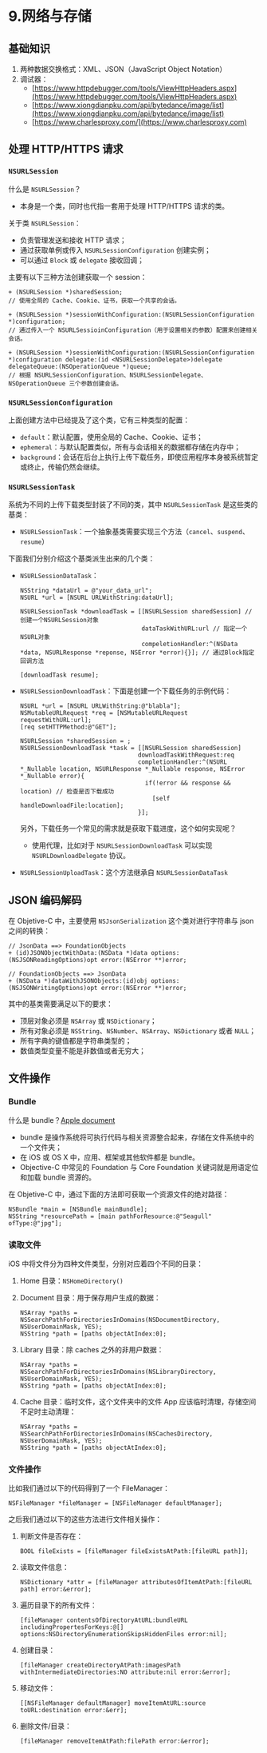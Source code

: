 # 9.网络与存储

## 基础知识

1. 两种数据交换格式：XML、JSON（JavaScript Object Notation）
2. 调试器：
   * [https://www.httpdebugger.com/tools/ViewHttpHeaders.aspx](https://www.httpdebugger.com/tools/ViewHttpHeaders.aspx)
   * [https://www.xiongdianpku.com/api/bytedance/image/list](https://www.xiongdianpku.com/api/bytedance/image/list)
   * [https://www.charlesproxy.com/](https://www.charlesproxy.com)

## 处理 HTTP/HTTPS 请求

### `NSURLSession`

什么是 `NSURLSession`？

* 本身是一个类，同时也代指一套用于处理 HTTP/HTTPS 请求的类。

关于类 `NSURLSession`：

* 负责管理发送和接收 HTTP 请求；
* 通过获取单例或传入 `NSURLSessionConfiguration` 创建实例；
* 可以通过 `Block` 或 `delegate` 接收回调；

主要有以下三种方法创建获取一个 session：

```
+ (NSURLSession *)sharedSession;
// 使用全局的 Cache、Cookie、证书，获取一个共享的会话。

+ (NSURLSession *)sessionWithConfiguration:(NSURLSessionConfiguration *)configuration;
// 通过传入一个 NSURLSessioinConfiguration（用于设置相关的参数）配置来创建相关会话。

+ (NSURLSession *)sessionWithConfiguration:(NSURLSessionConfiguration *)configuration delegate:(id <NSURLSessionDelegate>)delegate delegateQueue:(NSOperationQueue *)queue;
// 根据 NSURLSessionConfiguration、NSURLSessionDelegate、NSOperationQueue 三个参数创建会话。
```

### `NSURLSessionConfiguration`

上面创建方法中已经提及了这个类，它有三种类型的配置：

* `default`：默认配置，使用全局的 Cache、Cookie、证书；
* `ephemeral`：与默认配置类似，所有与会话相关的数据都存储在内存中；
* `background`：会话在后台上执行上传下载任务，即使应用程序本身被系统暂定或终止，传输仍然会继续。

### `NSURLSessionTask`

系统为不同的上传下载类型封装了不同的类，其中 `NSURLSessionTask` 是这些类的基类：

* `NSURLSessionTask`：一个抽象基类需要实现三个方法（`cancel`、`suspend`、`resume`）

下面我们分别介绍这个基类派生出来的几个类：

*   `NSURLSessionDataTask`：

    ```
    NSString *dataUrl = @"your_data_url";
    NSURL *url = [NSURL URLWithString:dataUrl];

    NSURLSessionTask *downloadTask = [[NSURLSession sharedSession] // 创建一个NSURLSession对象
                                      dataTaskWithURL:url // 指定一个NSURL对象
                                      compeletionHandler:^(NSData *data, NSURLResponse *reponse, NSError *error){}]; // 通过Block指定回调方法

    [downloadTask resume];
    ```
*   `NSURLSessionDownloadTask`：下面是创建一个下载任务的示例代码：

    ```
    NSURL *url = [NSURL URLWithString:@"blabla"];
    NSMutableURLRequest *req = [NSMutableURLRequest requestWithURL:url];
    [req setHTTPMethod:@"GET"];

    NSURLSession *sharedSession = ;
    NSURLSessionDownloadTask *task = [[NSURLSession sharedSession]
                                     downloadTaskWithRequest:req
                                     completionHandler:^(NSURL *_Nullable location, NSURLResponse *_Nullable response, NSError *_Nullable error){
                                       if(!error && response && location) // 检查是否下载成功
                                         [self handleDownloadFile:location];
                                     }];
    ```

    另外，下载任务一个常见的需求就是获取下载进度，这个如何实现呢？

    * 使用代理，比如对于 `NSURLSessionDownloadTask` 可以实现 `NSURLDownloadDelegate` 协议。
* `NSURLSessionUploadTask`：这个方法继承自 `NSURLSessionDataTask`

## JSON 编码解码

在 Objetive-C 中，主要使用 `NSJsonSerialization` 这个类对进行字符串与 json 之间的转换：

```
// JsonData ==> FoundationObjects
+ (id)JSONObjectWithData:(NSData *)data options:(NSJSONReadingOptions)opt error:(NSError **)error;

// FoundationObjects ==> JsonData
+ (NSData *)dataWithJSONObjects:(id)obj options:(NSJSONWritingOptions)opt error:(NSError **)error;
```

其中的基类需要满足以下的要求：

* 顶层对象必须是 `NSArray` 或 `NSDictionary`；
* 所有对象必须是 `NSString`、`NSNumber`、`NSArray`、`NSDictionary` 或者 `NULL`；
* 所有字典的键值都是字符串类型的；
* 数值类型变量不能是非数值或者无穷大；

## 文件操作

### Bundle

什么是 bundle？[Apple document](https://developer.apple.com/library/archive/documentation/General/Conceptual/DevPedia-CocoaCore/Bundle.html)

* bundle 是操作系统将可执行代码与相关资源整合起来，存储在文件系统中的一个文件夹；
* 在 iOS 或 OS X 中，应用、框架或其他软件都是 bundle。
* Objective-C 中常见的 Foundation 与 Core Foundation 关键词就是用语定位和加载 bundle 资源的。

在 Objetive-C 中，通过下面的方法即可获取一个资源文件的绝对路径：

```
NSBundle *main = [NSBundle mainBundle];
NSString *resourcePath = [main pathForResource:@"Seagull" ofType:@"jpg"];
```

### 读取文件

iOS 中将文件分为四种文件类型，分别对应着四个不同的目录：

1. Home 目录：`NSHomeDirectory()`
2.  Document 目录：用于保存用户生成的数据：

    ```
    NSArray *paths = NSSearchPathForDirectoriesInDomains(NSDocumentDirectory, NSUserDomainMask, YES);
    NSString *path = [paths objectAtIndex:0];
    ```
3.  Library 目录：除 caches 之外的非用户数据：

    ```
    NSArray *paths = NSSearchPathForDirectoriesInDomains(NSLibraryDirectory, NSUserDomainMask, YES);
    NSString *path = [paths objectAtIndex:0];
    ```
4.  Cache 目录：临时文件，这个文件夹中的文件 App 应该临时清理，存储空间不足时主动清理：

    ```
    NSArray *paths = NSSearchPathForDirectoriesInDomains(NSCachesDirectory,  NSUserDomainMask, YES);
    NSString *path = [paths objectAtIndex:0];
    ```

### 文件操作

比如我们通过以下的代码得到了一个 FileManager：

```
NSFileManager *fileManager = [NSFileManager defaultManager];
```

之后我们通过以下的这些方法进行文件相关操作：

1.  判断文件是否存在：

    ```
    BOOL fileExists = [fileManager fileExistsAtPath:[fileURL path]];
    ```
2.  读取文件信息：

    ```
    NSDictionary *attr = [fileManager attributesOfItemAtPath:[fileURL path] error:&error];
    ```
3.  遍历目录下的所有文件：

    ```
    [fileManager contentsOfDirectoryAtURL:bundleURL includingPropertesForKeys:@[] options:NSDirectoryEnumerationSkipsHiddenFiles error:nil];
    ```
4.  创建目录：

    ```
    [fileManager createDirectoryAtPath:imagesPath withIntermediateDirectories:NO attribute:nil error:&error];
    ```
5.  移动文件：

    ```
    [[NSFileManager defaultManager] moveItemAtURL:source toURL:destination error:&err];
    ```
6.  删除文件/目录：

    ```
    [fileManager removeItemAtPath:filePath error:&error];
    ```
